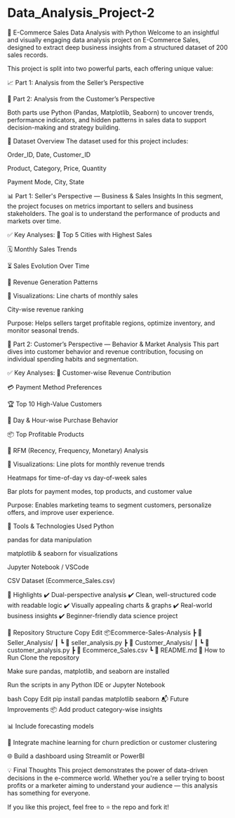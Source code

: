 # Data_Analysis_Project-2
🛒 E-Commerce Sales Data Analysis with Python
Welcome to an insightful and visually engaging data analysis project on E-Commerce Sales, designed to extract deep business insights from a structured dataset of 200 sales records.

This project is split into two powerful parts, each offering unique value:

📈 Part 1: Analysis from the Seller’s Perspective

👥 Part 2: Analysis from the Customer’s Perspective

Both parts use Python (Pandas, Matplotlib, Seaborn) to uncover trends, performance indicators, and hidden patterns in sales data to support decision-making and strategy building.

📂 Dataset Overview
The dataset used for this project includes:

Order_ID, Date, Customer_ID

Product, Category, Price, Quantity

Payment Mode, City, State

📊 Part 1: Seller's Perspective — Business & Sales Insights
In this segment, the project focuses on metrics important to sellers and business stakeholders. The goal is to understand the performance of products and markets over time.

✅ Key Analyses:
📍 Top 5 Cities with Highest Sales

🗓️ Monthly Sales Trends

⏳ Sales Evolution Over Time

💸 Revenue Generation Patterns

📌 Visualizations:
Line charts of monthly sales

City-wise revenue ranking

Purpose: Helps sellers target profitable regions, optimize inventory, and monitor seasonal trends.

👤 Part 2: Customer’s Perspective — Behavior & Market Analysis
This part dives into customer behavior and revenue contribution, focusing on individual spending habits and segmentation.

✅ Key Analyses:
👤 Customer-wise Revenue Contribution

💳 Payment Method Preferences

🏆 Top 10 High-Value Customers

📅 Day & Hour-wise Purchase Behavior

📦 Top Profitable Products

🧠 RFM (Recency, Frequency, Monetary) Analysis

📌 Visualizations:
Line plots for monthly revenue trends

Heatmaps for time-of-day vs day-of-week sales

Bar plots for payment modes, top products, and customer value

Purpose: Enables marketing teams to segment customers, personalize offers, and improve user experience.

🔧 Tools & Technologies Used
Python

pandas for data manipulation

matplotlib & seaborn for visualizations

Jupyter Notebook / VSCode

CSV Dataset (Ecommerce_Sales.csv)

🌟 Highlights
✔️ Dual-perspective analysis
✔️ Clean, well-structured code with readable logic
✔️ Visually appealing charts & graphs
✔️ Real-world business insights
✔️ Beginner-friendly data science project

📁 Repository Structure
Copy
Edit
📦Ecommerce-Sales-Analysis
 ┣ 📁 Seller_Analysis/
 ┃ ┗ 📄 seller_analysis.py
 ┣ 📁 Customer_Analysis/
 ┃ ┗ 📄 customer_analysis.py
 ┣ 📄 Ecommerce_Sales.csv
 ┗ 📄 README.md
🚀 How to Run
Clone the repository

Make sure pandas, matplotlib, and seaborn are installed

Run the scripts in any Python IDE or Jupyter Notebook

bash
Copy
Edit
pip install pandas matplotlib seaborn
📬 Future Improvements
📦 Add product category-wise insights

📊 Include forecasting models

🤖 Integrate machine learning for churn prediction or customer clustering

🌐 Build a dashboard using Streamlit or PowerBI

💡 Final Thoughts
This project demonstrates the power of data-driven decisions in the e-commerce world. Whether you're a seller trying to boost profits or a marketer aiming to understand your audience — this analysis has something for everyone.

If you like this project, feel free to ⭐ the repo and fork it!

